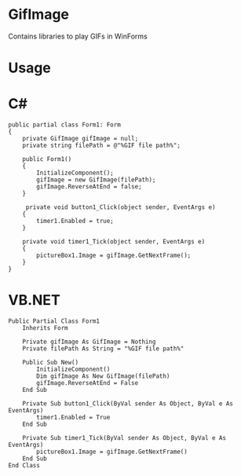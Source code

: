 # GifImage
Contains libraries to play GIFs in WinForms

# Usage

# C#

    public partial class Form1: Form
    {
        private GifImage gifImage = null;
        private string filePath = @"%GIF file path%";
     
        public Form1()
        {
            InitializeComponent();
            gifImage = new GifImage(filePath);
            gifImage.ReverseAtEnd = false;
        }

         private void button1_Click(object sender, EventArgs e)
        {
            timer1.Enabled = true;
        }
        
        private void timer1_Tick(object sender, EventArgs e)
        {
            pictureBox1.Image = gifImage.GetNextFrame();
        }
    }

# VB.NET

    Public Partial Class Form1
        Inherits Form

        Private gifImage As GifImage = Nothing
        Private filePath As String = "%GIF file path%"

        Public Sub New()
            InitializeComponent()
            Dim gifImage As New GifImage(filePath)
            gifImage.ReverseAtEnd = False
        End Sub

        Private Sub button1_Click(ByVal sender As Object, ByVal e As EventArgs)
            timer1.Enabled = True
        End Sub

        Private Sub timer1_Tick(ByVal sender As Object, ByVal e As EventArgs)
            pictureBox1.Image = gifImage.GetNextFrame()
        End Sub
    End Class
